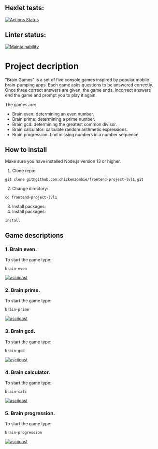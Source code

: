 ## Hexlet tests:
[![Actions Status](https://github.com/chickenzombie/frontend-project-lvl1/workflows/hexlet-check/badge.svg)](https://github.com/chickenzombie/frontend-project-lvl1/actions) 
## Linter status:
[![Maintainability](https://api.codeclimate.com/v1/badges/c015d0765c85ded2d1bb/maintainability)](https://codeclimate.com/github/chickenzombie/frontend-project-lvl1/maintainability)

# Project decription
"Brain Games" is a set of five console games inspired by popular mobile brain-pumping apps. Each game asks questions to be answered correctly. Once three correct answers are given, the game ends. Incorrect answers end the game and prompt you to play it again.

The games are:
* Brain even: determining an even number.
* Brain prime: determining a prime number.
* Brain gcd: determining the greatest common divisor.
* Brain calculator: calculate random arithmetic expressions.
* Brain progression: find missing numbers in a number sequence.

## How to install
Make sure you have installed Node.js version 13 or higher.
1. Clone repo:
```
git clone git@github.com:chickenzombie/frontend-project-lvl1.git
```
2. Change directory:
```
cd frontend-project-lvl1
```
3. Install packages:
2. Install packages:
```
install
```

## Game descriptions
### 1. Brain even.
To start the game type:
```
brain-even
```
[![asciicast](https://asciinema.org/a/v3TVvDaOQWNoBnuI7Qxv2neK5.svg)](https://asciinema.org/a/v3TVvDaOQWNoBnuI7Qxv2neK5)
### 2. Brain prime.
To start the game type:
```
brain-prime
```
[![asciicast](https://asciinema.org/a/ygeHD01YGOeBDi5zD9JnnLgOF.svg)](https://asciinema.org/a/ygeHD01YGOeBDi5zD9JnnLgOF)
### 3. Brain gcd.
To start the game type:
```
brain-gcd
```
[![asciicast](https://asciinema.org/a/JnTrUNBEGUyOzxzQqjsDuRW6B.svg)](https://asciinema.org/a/JnTrUNBEGUyOzxzQqjsDuRW6B)
### 4. Brain calculator.
To start the game type:
```
brain-calc
```
[![asciicast](https://asciinema.org/a/p9PyWafknz80tD71IhPXG0Abh.svg)](https://asciinema.org/a/p9PyWafknz80tD71IhPXG0Abh)
### 5. Brain progression.
To start the game type:
```
brain-progression
```
[![asciicast](https://asciinema.org/a/1qH8ZNTzE7IhXgo350eWaoXq0.svg)](https://asciinema.org/a/1qH8ZNTzE7IhXgo350eWaoXq0)

